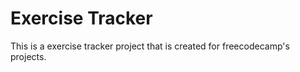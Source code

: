 # Exercise Tracker

This is a exercise tracker project that is created for freecodecamp's projects.

